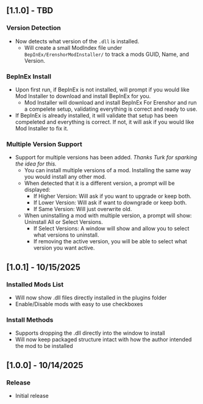 ## [1.1.0] - TBD
### Version Detection
- Now detects what version of the ```.dll``` is installed.
  - Will create a small ModIndex file under ```BepInEx/ErenshorModInstaller/``` to track a mods GUID, Name, and Version. 

### BepInEx Install
- Upon first run, if BepInEx is not installed, will prompt if you would like Mod Installer to download and install BepInEx for you.
  - Mod Installer will download and install BepInEx For Erenshor and run a compelete setup, validating everything is correct and ready to use.
- If BepInEx is already installed, it will validate that setup has been compeleted and everything is correct. If not, it will ask if you would like Mod Installer to fix it.

### Multiple Version Support
- Support for multiple versions has been added. *Thanks Turk for sparking the idea for this.*
  - You can install multiple versions of a mod. Installing the same way you would install any other mod.
  - When detected that it is a different version, a prompt will be displayed:
    - If Higher Version: Will ask if you want to upgrade or keep both.
    - If Lower Version: Will ask if want to downgrade or keep both.
    - If Same Version: Will just overwrite old.
  - When uninstalling a mod with multiple version, a prompt will show: Uninstall All or Select Versions.
    - If Select Versions: A window will show and allow you to select what versions to uninstall.
    - If removing the active version, you will be able to select what version you want active.


## [1.0.1] - 10/15/2025
### Installed Mods List
- Will now show .dll files directly installed in the plugins folder
- Enable/Disable mods with easy to use checkboxes

### Install Methods
- Supports dropping the .dll directly into the window to install
- Will now keep packaged structure intact with how the author intended the mod to be installed

## [1.0.0] - 10/14/2025
### Release
- Initial release
